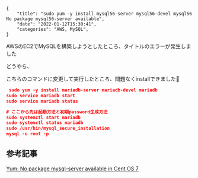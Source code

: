 ```metadata
{
    "title": "sudo yum -y install mysql56-server mysql56-devel mysql56 No package mysql56-server available",
    "date": "2022-01-12T15:30:41",
    "categories": "AWS, MySQL",
}
```

AWSのEC2でMySQLを構築しようとしたところ、タイトルのエラーが発生しました

どうやら、

こちらのコマンドに変更して実行したところ、問題なくinstallできました🙌

```json
 sudo yum -y install mariadb-server mariadb-devel mariadb
sudo service mariadb start
sudo service mariadb status

# ここから先は起動方法と初期password生成方法
sudo systemctl start mariadb
sudo systemctl status mariadb
sudo /usr/bin/mysql_secure_installation
mysql -u root -p
```

## 参考記事

[Yum: No package mysql-server available in Cent OS 7](https://serverfault.com/questions/662741/yum-no-package-mysql-server-available-in-cent-os-7)
